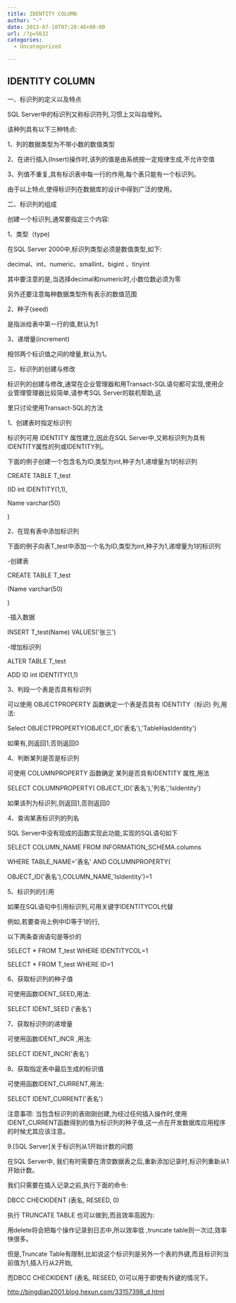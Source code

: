 ```yaml
---
title: IDENTITY COLUMN
author: "-"
date: 2013-07-10T07:28:46+00:00
url: /?p=5632
categories:
  - Uncategorized

---
```

## IDENTITY COLUMN
一、标识列的定义以及特点

SQL Server中的标识列又称标识符列,习惯上又叫自增列。
  
该种列具有以下三种特点: 

1、列的数据类型为不带小数的数值类型
  
2、在进行插入(Insert)操作时,该列的值是由系统按一定规律生成,不允许空值
  
3、列值不重复,具有标识表中每一行的作用,每个表只能有一个标识列。

由于以上特点,使得标识列在数据库的设计中得到广泛的使用。

二、标识列的组成
  
创建一个标识列,通常要指定三个内容:
  
1、类型（type) 
  
在SQL Server 2000中,标识列类型必须是数值类型,如下: 
  
decimal、int、numeric、smallint、bigint 、tinyint
  
其中要注意的是,当选择decimal和numeric时,小数位数必须为零
  
另外还要注意每种数据类型所有表示的数值范围

2、种子(seed)
  
是指派给表中第一行的值,默认为1

3、递增量(increment)
  
相邻两个标识值之间的增量,默认为1。

三、标识列的创建与修改
  
标识列的创建与修改,通常在企业管理器和用Transact-SQL语句都可实现,使用企业管理管理器比较简单,请参考SQL Server的联机帮助,这

里只讨论使用Transact-SQL的方法

1、创建表时指定标识列
  
标识列可用 IDENTITY 属性建立,因此在SQL Server中,又称标识列为具有IDENTITY属性的列或IDENTITY列。
  
下面的例子创建一个包含名为ID,类型为int,种子为1,递增量为1的标识列
  
CREATE TABLE T_test
  
(ID int IDENTITY(1,1),
  
Name varchar(50)
  
)

2、在现有表中添加标识列
  
下面的例子向表T_test中添加一个名为ID,类型为int,种子为1,递增量为1的标识列
  
-创建表
  
CREATE TABLE T_test
  
(Name varchar(50)
  
)

-插入数据
  
INSERT T_test(Name) VALUES('张三')

-增加标识列
  
ALTER TABLE T_test
  
ADD ID int IDENTITY(1,1)

3、判段一个表是否具有标识列

可以使用 OBJECTPROPERTY 函数确定一个表是否具有 IDENTITY（标识) 列,用法:
  
Select OBJECTPROPERTY(OBJECT_ID('表名'),'TableHasIdentity')
  
如果有,则返回1,否则返回0

4、判断某列是否是标识列

可使用 COLUMNPROPERTY 函数确定 某列是否具有IDENTITY 属性,用法
  
SELECT COLUMNPROPERTY( OBJECT_ID('表名'),'列名','IsIdentity')
  
如果该列为标识列,则返回1,否则返回0

4、查询某表标识列的列名
  
SQL Server中没有现成的函数实现此功能,实现的SQL语句如下
  
SELECT COLUMN_NAME FROM INFORMATION_SCHEMA.columns
  
WHERE TABLE_NAME='表名' AND  COLUMNPROPERTY(
  
OBJECT_ID('表名'),COLUMN_NAME,'IsIdentity')=1

5、标识列的引用

如果在SQL语句中引用标识列,可用关键字IDENTITYCOL代替
  
例如,若要查询上例中ID等于1的行,
  
以下两条查询语句是等价的
  
SELECT * FROM T_test WHERE IDENTITYCOL=1
  
SELECT * FROM T_test WHERE ID=1

6、获取标识列的种子值

可使用函数IDENT_SEED,用法: 
  
SELECT IDENT_SEED ('表名')

7、获取标识列的递增量

可使用函数IDENT_INCR ,用法: 
  
SELECT IDENT_INCR('表名')

8、获取指定表中最后生成的标识值

可使用函数IDENT_CURRENT,用法:
  
SELECT IDENT_CURRENT('表名')
  
注意事项: 当包含标识列的表刚刚创建,为经过任何插入操作时,使用IDENT_CURRENT函数得到的值为标识列的种子值,这一点在开发数据库应用程序的时候尤其应该注意。

9.[SQL Server]关于标识列从1开始计数的问题
  
在SQL Server中,  我们有时需要在清空数据表之后,重新添加记录时,标识列重新从1开始计数。
  
我们只需要在插入记录之前,执行下面的命令: 
  
DBCC CHECKIDENT (表名,  RESEED, 0)
  
执行 TRUNCATE TABLE 也可以做到,而且效率高因为:

用delete将会把每个操作记录到日志中,所以效率低 ,truncate table则一次过,效率快很多。
  
但是,Truncate Table有限制,比如说这个标识列是另外一个表的外键,而且标识列当前值为1,插入行从2开始,

而DBCC CHECKIDENT (表名, RESEED, 0)可以用于即使有外键的情况下。

<http://bingdian2001.blog.hexun.com/33157398_d.html>